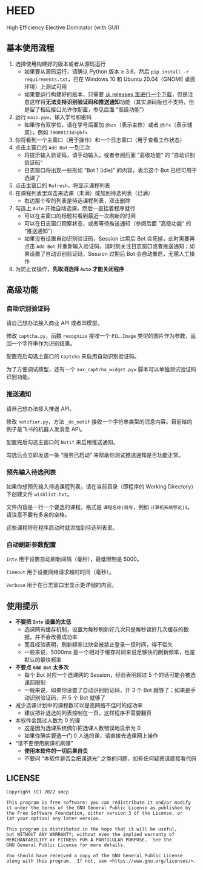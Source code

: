 # HEED
High Efficiency Elective Dominator (with GUI)



## 基本使用流程

1. 选择使用构建好的版本或者从源码运行
     - 如果要从源码运行，请确认 Python 版本 ≥ 3.6，然后 `pip install -r requirements.txt`，已在 Windows 10 和 Ubuntu 20.04（GNOME 桌面环境）上测试可用
     - 如果要运行构建好的版本，只需要 [从 releases 里进行一个下载](https://github.com/xmcp/HEED-GUI/releases)，但是注意这样将**无法支持识别验证码和推送通知**功能（其实源码版也不支持，但是留了相应接口允许你配置，参见后面 “高级功能”）
2. 运行 `main.pyw`，输入学号和密码
   - 如果你有双学位，请在学号后面加 `@bzx`（表示主修）或者 `@bfx`（表示辅双），例如 `1900012345@bfx` 
3. 你将看到一个主窗口（用于操作）和一个日志窗口（用于查看工作状态）
4. 点击主窗口的 `Add Bot` 一到三次
   - 将提示输入验证码，请手动输入，或者参阅后面 ”高级功能“ 的 ”自动识别验证码“
   - 日志窗口将出现一些形如 “Bot 1 [idle]” 的内容，表示这个 Bot 已经可用于选课了
5. 点击主窗口的 `Refresh`，将显示课程列表
6. 在课程列表里双击来选课（未满）或加到待选列表（已满）
     - 右边那个窄的列表是待选课程列表，双击删除
7. 勾选上 `Auto` 开始自动选课，然后一直挂着程序就行
   - 可以在主窗口的标题栏看到最近一次刷新的时间
   - 可以在日志窗口观察状态，或者等待推送通知（参阅后面 ”高级功能“ 的 “推送通知”）
   - 如果没有设置自动识别验证码，Session 过期后 Bot 会死掉，此时需要再点击 `Add Bot` 并重新输入验证码，请时刻关注日志窗口或者推送通知；如果设置了自动识别验证码，Session 过期后 Bot 会自动重启，无需人工操作
8. 为防止误操作，**先取消选择 `Auto` 才能关闭程序**



## 高级功能

### 自动识别验证码

请自己想办法接入商业 API 或者凹模型。

修改 `captcha.py`，函数 `recognize` 接收一个 `PIL.Image` 类型的图片作为参数，返回一个字符串作为识别结果。

配置完后勾选主窗口的 `Captcha` 来启用自动识别验证码。

为了方便调试模型，还有一个 `aux_captcha_widget.pyw` 脚本可以单独测试验证码识别功能。



### 推送通知

请自己想办法接入推送 API。

修改 `notifier.py`，方法 `_do_notif` 接收一个字符串类型的消息内容。目前给的例子是飞书的机器人发消息 API。

配置完后勾选主窗口的 `Notif` 来启用推送通知。

勾选后会立即发送一条 “服务已启动” 来帮助你测试推送通知是否功能正常。



### 预先输入待选列表

如果你想预先输入待选课程列表，请在当前目录（即程序的 Working Directory）下创建文件 `wishlist.txt`。

文件内容是一行一个要选的课程，格式是 `课程名称|班号`，例如 `计算机系统导论|1`。请注意不要有多余的空格。

这些课程将在程序启动时就添加到待选列表里。



### 自动刷新参数配置

`Intv` 用于设置自动刷新间隔（毫秒），最低限制是 5000。

`Timeout` 用于设置网络请求超时时间（毫秒）。

`Verbose` 用于在日志窗口里显示更详细的内容。



## 使用提示

- **不要把 `Intv` 设置的太低**
  - 选课网有缓存机制，设置为每秒刷新好几次只是每秒读好几次缓存的数据，并不会改善成功率
  - 而且经验表明，刷新频率过快会被禁止登录一段时间，得不偿失
  - 一般来说，5000ms 是一个相对于缓存时间来说足够快的刷新频率，也是默认的最快频率
- **不要点 `Add Bot` 太多次**
  - 每个 Bot 对应一个选课网的 Session，经验表明超过 5 个的话可能会被选课网限制
  - 一般来说，如果你设置了自动识别验证码，开 3 个 Bot 就够了；如果是手动识别验证码，开 5 个 Bot 就够了
- 减少选课计划中的课程数可以提高网络不佳时的成功率
  - 建议把补退选的列表控制在一页，这样程序不需要翻页
- 本软件会跳过人数为 0 的课
  - 这是因为选课系统偶尔把选课人数错误地显示为 0
  - 如果你确实要选一门 0 人选的课，请直接去选课网上操作
- “请不要使用刷课机刷课”
  - **使用本软件的一切后果自负**
  - 不要问 “本软件是否会把课退光” 之类的问题，如有任何疑惑请直接看代码



## LICENSE

```
Copyright (C) 2022 xmcp

This program is free software: you can redistribute it and/or modify
it under the terms of the GNU General Public License as published by
the Free Software Foundation, either version 3 of the License, or
(at your option) any later version.

This program is distributed in the hope that it will be useful,
but WITHOUT ANY WARRANTY; without even the implied warranty of
MERCHANTABILITY or FITNESS FOR A PARTICULAR PURPOSE.  See the
GNU General Public License for more details.

You should have received a copy of the GNU General Public License
along with this program.  If not, see <https://www.gnu.org/licenses/>.
```

